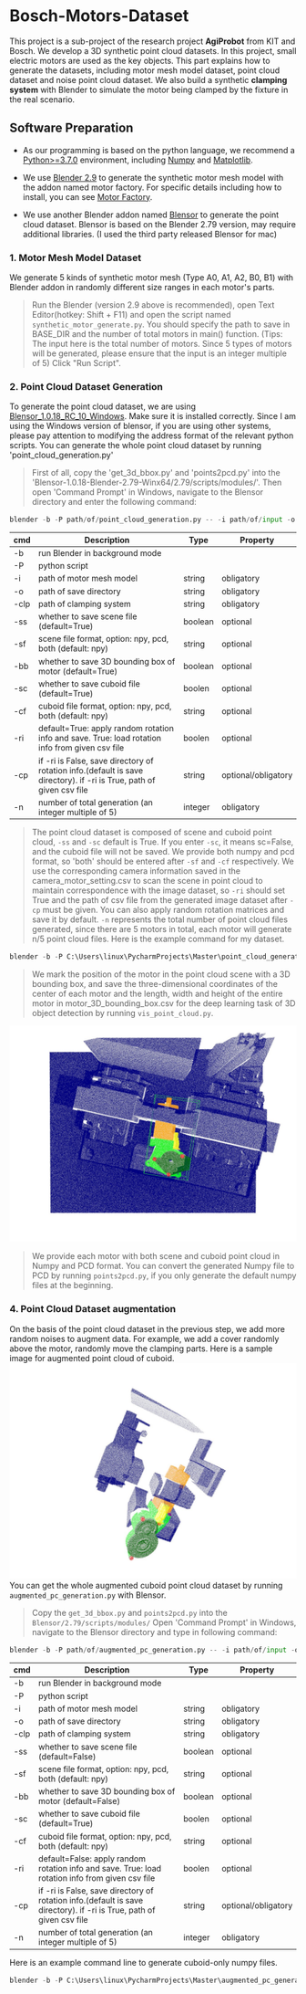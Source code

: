# Bosch-Motors-Dataset
This project is a sub-project of the research project **AgiProbot** from KIT and Bosch. We develop a 3D synthetic point cloud datasets. In this project, small electric motors are used as the key objects. This part explains how to generate the datasets, including motor mesh model dataset, point cloud dataset and noise point cloud dataset. We also build a synthetic **clamping** **system** with Blender to simulate the motor being clamped by the fixture in the real scenario.
## Software Preparation
* As our programming is based on the python language, we recommend a [Python>=3.7.0](https://www.python.org/) environment, including [Numpy](https://numpy.org/) and [Matplotlib](https://matplotlib.org/).
* We use [Blender 2.9](https://www.blender.org/) to generate the synthetic motor mesh model with the addon named motor factory. For specific details including how to install, you can see [Motor Factory](https://github.com/cold-soda-jay/blenderMotorFactoryVer2.0).

* We use another Blender addon named [Blensor](https://www.blensor.org/) to generate the point cloud dataset. Blensor is based on the Blender 2.79 version, may require additional libraries. (I used the third party released Blensor for mac)
### 1. Motor Mesh Model Dataset 
We generate 5 kinds of synthetic motor mesh (Type A0, A1, A2, B0, B1) with Blender addon in randomly different size ranges in each motor's parts. 
> Run the Blender (version 2.9 above is recommended), open Text Editor(hotkey: Shift + F11) and open the script named `synthetic_motor_generate.py`. You should specify the path to save in BASE_DIR and the number of total motors in main() function. (Tips: The input here is the total number of motors. Since 5 types of motors will be generated, please ensure that the input is an integer multiple of 5) Click "Run Script".


### 2. Point Cloud Dataset Generation
To generate the point cloud dataset, we are using [Blensor_1.0.18_RC_10_Windows](https://www.blensor.org/pages/downloads.html). Make sure it is installed correctly. Since I am using the Windows version of blensor, if you are using other systems, please pay attention to modifying the address format of the relevant python scripts. You can generate the whole point cloud dataset by running 'point_cloud_generation.py'
> First of all, copy the 'get_3d_bbox.py' and 'points2pcd.py' into the 'Blensor-1.0.18-Blender-2.79-Winx64/2.79/scripts/modules/'.
> Then open 'Command Prompt' in Windows, navigate to the Blensor directory and enter the following command:
```python
blender -b -P path/of/point_cloud_generation.py -- -i path/of/input -o path/of/output -clp path/of/clamping_system -ss(save scene) -sf(scene file format) -bb(3d bounding box) -sc(save cuboid) -cf(cuboid file format) -ri(rotation from image dataset) -cp path/of/csv -n(number of generation)
```

| cmd  | Description          | Type | Property |
| ------- | ----------------------------------------------------------| --- | ---------- |
| -b   | run Blender in background mode                        |       |            |
| -P   | python script                                          |      |            |
| -i   | path of motor mesh model                                | string     | obligatory |
| -o   | path of save directory                                  | string     | obligatory |
| -clp | path of clamping system                                 | string     | obligatory |
| -ss   | whether to save scene file (default=True)               | boolean    | optional   |
| -sf   | scene file format, option: npy, pcd, both (default: npy)  | string | optional |
| -bb   | whether to save 3D bounding box of motor (default=True)    | boolean |  optional  |
| -sc   | whether to save cuboid file (default=True)     | boolen | optional |
| -cf   | cuboid file format, option: npy, pcd, both (default: npy)  | string | optional |
| -ri | default=True: apply random rotation info and save. True: load rotation info from given csv file  | boolen  | optional |
| -cp | if -ri is False, save directory of rotation info.(default is save directory). if -ri is True, path of given csv file | string | optional/obligatory |
| -n    | number of total generation (an integer multiple of 5)     | integer | obligatory  |

> The point cloud dataset is composed of scene and cuboid point cloud, `-ss` and `-sc` default is True. If you enter `-sc`, it means sc=False, and the cuboid file will not be saved. We provide both numpy and pcd format, so 'both' should be entered after `-sf` and `-cf` respectively. We use the corresponding camera information saved in the camera_motor_setting.csv to scan the scene in point cloud to maintain correspondence with the image dataset, so `-ri` should set True and the path of csv file from the generated image dataset after `-cp` must be given. You can also apply random rotation matrices and save it by default. `-n` represents the total number of point cloud files generated, since there are 5 motors in total, each motor will generate n/5 point cloud files. Here is the example command for my dataset.
```python
blender -b -P C:\Users\linux\PycharmProjects\Master\point_cloud_generation.py -- -i E:\motor_mesh_model -o E:\point_cloud_dataset -sf both -cf both -cp E:\image_dataset_50 -n 50
```

> We mark the position of the motor in the point cloud scene with a 3D bounding box, and save the three-dimensional coordinates of the center of each motor and the length, width and height of the entire motor in motor_3D_bounding_box.csv for the deep learning task of 3D object detection by running `vis_point_cloud.py`.

![](https://github.com/LinxiQIU/Motor_Datasets_Generation/blob/master/images/scene_img.jpg)
> We provide each motor with both scene and cuboid point cloud in Numpy and PCD format. You can convert the generated Numpy file to PCD by running `points2pcd.py`, if you only generate the default numpy files at the beginning.
### 4. Point Cloud Dataset augmentation
On the basis of the point cloud dataset in the previous step, we add more random noises to augment data. For example, we add a cover randomly above the motor, randomly move the clamping parts. Here is a sample image for augmented point cloud of cuboid.  
![](https://github.com/LinxiQIU/Motor_Datasets_Generation/blob/master/images/cuboid_img.jpg)
You can get the whole augmented cuboid point cloud dataset by running `augmented_pc_generation.py` with Blensor. 
> Copy the `get_3d_bbox.py` and `points2pcd.py` into the `Blensor/2.79/scripts/modules/`
> Open 'Command Prompt' in Windows, navigate to the Blensor directory and type in following command:
```python
blender -b -P path/of/augmented_pc_generation.py -- -i path/of/input -o path/of/output -clp path/of/clamping_system -ss(save scene) -sf(scene file format) -bb(3d bounding box) -sc(save cuboid) -cf(cuboid file format) -ri(rotation from image dataset) -cp path/of/csv -n(number of generation)
```

| cmd  | Description          | Type | Property |
| ------- | ----------------------------------------------------------| --- | ---------- |
| -b   | run Blender in background mode                        |       |            |
| -P   | python script                                          |      |            |
| -i   | path of motor mesh model                                | string     | obligatory |
| -o   | path of save directory                                  | string     | obligatory |
| -clp | path of clamping system                                 | string     | obligatory |
| -ss   | whether to save scene file (default=False)               | boolean    | optional   |
| -sf   | scene file format, option: npy, pcd, both (default: npy)  | string | optional |
| -bb   | whether to save 3D bounding box of motor (default=False)    | boolean |  optional  |
| -sc   | whether to save cuboid file (default=True)     | boolen | optional |
| -cf   | cuboid file format, option: npy, pcd, both (default: npy)  | string | optional |
| -ri | default=False: apply random rotation info and save. True: load rotation info from given csv file  | boolen  | optional |
| -cp | if -ri is False, save directory of rotation info.(default is save directory). if -ri is True, path of given csv file | string | optional/obligatory |
| -n    | number of total generation (an integer multiple of 5)     | integer | obligatory  |

Here is an example command line to generate cuboid-only numpy files.
```python
blender -b -P C:\Users\linux\PycharmProjects\Master\augmented_pc_generation.py -- -i E:\motor_mesh_model -o E:\aug_point50 -clp E:\motor_dataset-master\clamping_system -n 50
```

